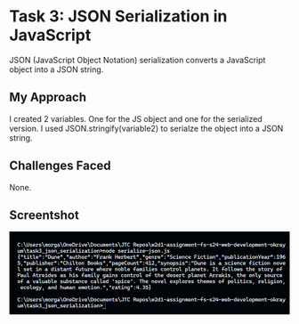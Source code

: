 # Task 3: JSON Serialization in JavaScript

JSON (JavaScript Object Notation) serialization converts a JavaScript object into a JSON string.

## My Approach

I created 2 variables. One for the JS object and one for the serialized version. I used JSON.stringify(variable2) to serialze the object into a JSON string.

## Challenges Faced

None.

## Screentshot

![Screenshot](task3.png)
